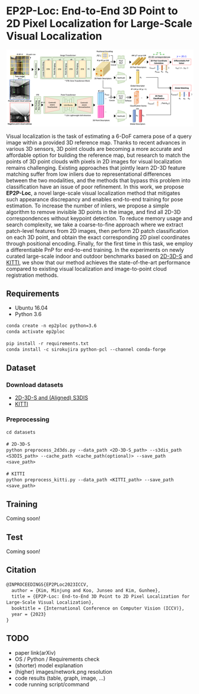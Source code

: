 # EP2P-Loc: End-to-End 3D Point to 2D Pixel Localization for Large-Scale Visual Localization
![EP2P-Loc model](images/network.png)

Visual localization is the task of estimating a 6-DoF camera pose of a query image within a provided 3D reference map. Thanks to recent advances in various 3D sensors, 3D point clouds are becoming a more accurate and affordable option for building the reference map, but research to match the points of 3D point clouds with pixels in 2D images for visual localization remains challenging. Existing approaches that jointly learn 2D-3D feature matching suffer from low inliers due to representational differences between the two modalities, and the methods that bypass this problem into classification have an issue of poor refinement. In this work, we propose **EP2P-Loc**, a novel large-scale visual localization method that mitigates such appearance discrepancy and enables end-to-end training for pose estimation. To increase the number of inliers, we propose a simple algorithm to remove invisible 3D points in the image, and find all 2D-3D correspondences without keypoint detection. To reduce memory usage and search complexity, we take a coarse-to-fine approach where we extract patch-level features from 2D images, then perform 2D patch classification on each 3D point, and obtain the exact corresponding 2D pixel coordinates through positional encoding. Finally, for the first time in this task, we employ a differentiable PnP for end-to-end training. In the experiments on newly curated large-scale indoor and outdoor benchmarks based on [2D-3D-S](http://buildingparser.stanford.edu/dataset.html) and [KITTI](https://www.cvlibs.net/datasets/kitti/eval_odometry.php), we show that our method achieves the state-of-the-art performance compared to existing visual localization and image-to-point cloud registration methods.


## Requirements
* Ubuntu 16.04
* Python 3.6
```
conda create -n ep2ploc python=3.6
conda activate ep2ploc

pip install -r requirements.txt
conda install -c sirokujira python-pcl --channel conda-forge
```


## Dataset
### Download datasets
* [2D-3D-S and (Aligned) S3DIS](http://buildingparser.stanford.edu/dataset.html)
* [KITTI](https://www.cvlibs.net/datasets/kitti/eval_odometry.php)


### Preprocessing
```
cd datasets

# 2D-3D-S
python preprocess_2d3ds.py --data_path <2D-3D-S_path> --s3dis_path <S3DIS_path> --cache_path <cache_path(optional)> --save_path <save_path>

# KITTI
python preprocess_kitti.py --data_path <KITTI_path> --save_path <save_path>
```


## Training
Coming soon!


## Test
Coming soon!


## Citation
```
@INPROCEEDINGS{EP2PLoc2023ICCV,
  author = {Kim, Minjung and Koo, Junseo and Kim, Gunhee},
  title = {EP2P-Loc: End-to-End 3D Point to 2D Pixel Localization for Large-Scale Visual Localization},
  booktitle = {International Conference on Computer Vision (ICCV)},
  year = {2023}
}
```


## TODO
* paper link(arXiv)
* OS / Python / Requirements check
* (shorter) model explanation
* (higher) images/network.png resolution
* code results (table, graph, image, ...)
* code running script/command